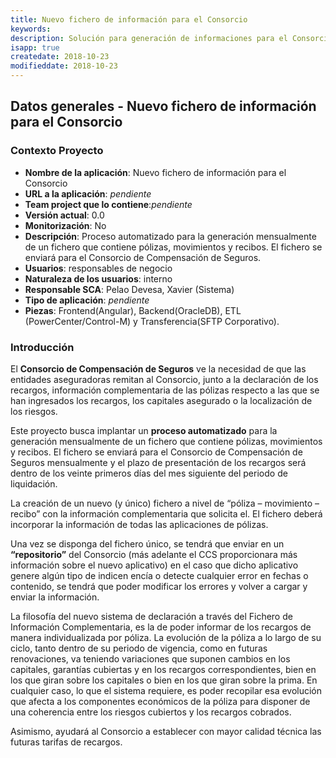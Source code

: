 ```yaml
---
title: Nuevo fichero de información para el Consorcio
keywords:
description: Solución para generación de informaciones para el Consorcio
isapp: true
createdate: 2018-10-23
modifieddate: 2018-10-23
---
```

## Datos generales - Nuevo fichero de información para el Consorcio
### Contexto Proyecto
* **Nombre de la aplicación**: Nuevo fichero de información para el Consorcio
* **URL a la aplicación**: _pendiente_
* **Team project que lo contiene**:_pendiente_
* **Versión actual**: 0.0
* **Monitorización**: No
* **Descripción**: Proceso automatizado para la generación mensualmente de un fichero que contiene pólizas, movimientos y recibos. El fichero se enviará para el Consorcio de Compensación de Seguros.
* **Usuarios**: responsables de negocio
* **Naturaleza de los usuarios**: interno
* **Responsable SCA**: Pelao Devesa, Xavier (Sistema)
* **Tipo de aplicación**: _pendiente_
* **Piezas**: Frontend(Angular), Backend(OracleDB), ETL (PowerCenter/Control-M) y Transferencia(SFTP Corporativo).

### Introducción

El **Consorcio de Compensación de Seguros** ve la necesidad de que las entidades aseguradoras remitan al Consorcio, junto a la declaración de los recargos, información complementaria de las pólizas respecto a las que se han ingresados los recargos, los capitales asegurado o la localización de los riesgos.

Este proyecto busca implantar un **proceso automatizado** para la generación mensualmente  de un fichero que contiene pólizas, movimientos y recibos. El fichero se enviará para el Consorcio de Compensación de Seguros mensualmente y el plazo de presentación de los recargos será dentro de los veinte primeros días del mes siguiente del periodo de liquidación.

La creación de un nuevo (y único) fichero a nivel de “póliza – movimiento – recibo” con la información complementaria que solicita el. El fichero deberá incorporar la información de todas las aplicaciones de pólizas.

Una vez se disponga del fichero único, se tendrá que enviar en un **“repositorio”** del Consorcio (más adelante el CCS proporcionara más información sobre el nuevo aplicativo) en el caso que dicho aplicativo genere algún tipo de indicen encía o detecte cualquier error en fechas o contenido, se tendrá que poder modificar los errores y volver a cargar y enviar la información.

La filosofía del nuevo sistema de declaración a través del Fichero de Información Complementaria, es la de poder informar de los recargos de manera individualizada por póliza.
La evolución de la póliza a lo largo de su ciclo, tanto dentro de su periodo de vigencia, como en futuras renovaciones, va teniendo variaciones que suponen cambios en los capitales, garantías cubiertas y en los recargos correspondientes, bien en los que giran sobre los capitales o bien en los que giran sobre la prima. En cualquier caso, lo que el sistema requiere, es poder recopilar esa evolución que afecta a los componentes económicos de la póliza para disponer de una coherencia entre los riesgos cubiertos y los recargos cobrados.

Asimismo, ayudará al Consorcio a establecer con mayor calidad técnica las futuras tarifas de recargos.